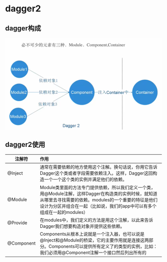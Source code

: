 # dagger2

## dagger构成

![dagger2构成](./img/dagger2构成.png)

## dagger2使用

| 注解符        | 作用                                       |
| ---------- | :--------------------------------------- |
| @Inject    | 通常在需要依赖的地方使用这个注解。换句话说，你用它告诉Dagger这个类或者字段需要依赖注入。这样，Dagger这回构造一个一个这个类的实例并满足他们的依赖。 |
| @Module    | Module类里面的方法专门提供依赖，所以我们定义一个类，用@Module注解，这样Dagger在构造类的实例时候，就知道从哪里去寻找需要的依赖。modules的一个重要的特征是他们设计为分区并组合在一起（比如说，我们的app中可以有多个组成在一起的modules） |
| @Provide   | 在modules中，我们定义的方法是用这个注解，以此来告诉Dagger我们想要构造对象并提供这些依赖。 |
| @Component | Components从根本上说就是一个注入器，也可以说是@Inject和@Module的桥梁，它的主要作用就是连接这两部分。Components可以提供所有定义了的类型的实例，比如：我们必须用@Component注解一个接口然后列出所有的 |


